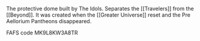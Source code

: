 The protective dome built by The Idols. Separates the [[Travelers]] from the [[Beyond]]. It was created when the [[Greater Universe]] reset and the Pre Aellorium Pantheons disappeared.

FAFS code MK9L8KW3A8TR